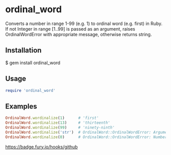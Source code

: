 # ordinal_word

Converts a number in range 1-99 (e.g. 1) to ordinal word (e.g. first) in Ruby.
If not Integer in range [1..99] is passed as an argument, raises OrdinalWordError with appropriate message, otherwise returns string.

## Installation

$ gem install ordinal_word

## Usage

```ruby
require 'ordinal_word'
```

## Examples

```ruby
OrdinalWord.wordinalize(1)      # 'first'
OrdinalWord.wordinalize(13)     # 'thirteenth'
OrdinalWord.wordinalize(99)     # 'ninety-ninth'
OrdinalWord.wordinalize('str')  # OrdinalWord::OrdinalWordError: Argument is not an Integer.
OrdinalWord.wordinalize(0)      # OrdinalWord::OrdinalWordError: Number is less than 1.
```

https://badge.fury.io/hooks/github